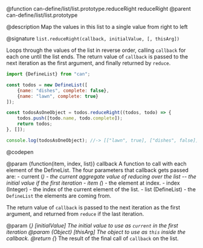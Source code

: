 @function can-define/list/list.prototype.reduceRight reduceRight
@parent can-define/list/list.prototype

@description Map the values in this list to a single value from right to left

@signature `list.reduceRight(callback, initialValue, [, thisArg])`

  Loops through the values of the list in reverse order, calling `callback` for each one until the list
  ends.  The return value of `callback` is passed to the next iteration as the first argument,
  and finally returned by `reduce`.

  ```js
  import {DefineList} from "can";

  const todos = new DefineList([
      {name: "dishes", complete: false},
      {name: "lawn", complete: true}
  ]);

  const todosAsOneObject = todos.reduceRight((todos, todo) => {
      todos.push([todo.name, todo.complete]);
      return todos;
  }, []);

  console.log(todosAsOneObject); //-> [["lawn", true], ["dishes", false]]
  ```
  @codepen

  @param {function(item, index, list)} callback A function to call with each element of the DefineList.
  The four parameters that callback gets passed are:
    - current (*) - the current aggregate value of reducing over the list -- the initial value if the first iteration
    - item (*) - the element at index.
    - index (Integer) - the index of the current element of the list.
    - list (DefineList) - the `DefineList` the elements are coming from.

  The return value of `callback` is passed to the next iteration as the first argument, and returned from
  `reduce` if the last iteration.

  @param {*} [initialValue] The initial value to use as `current` in the first iteration
  @param {Object} [thisArg] The object to use as `this` inside the callback.
  @return {*} The result of the final call of `callback` on the list.
